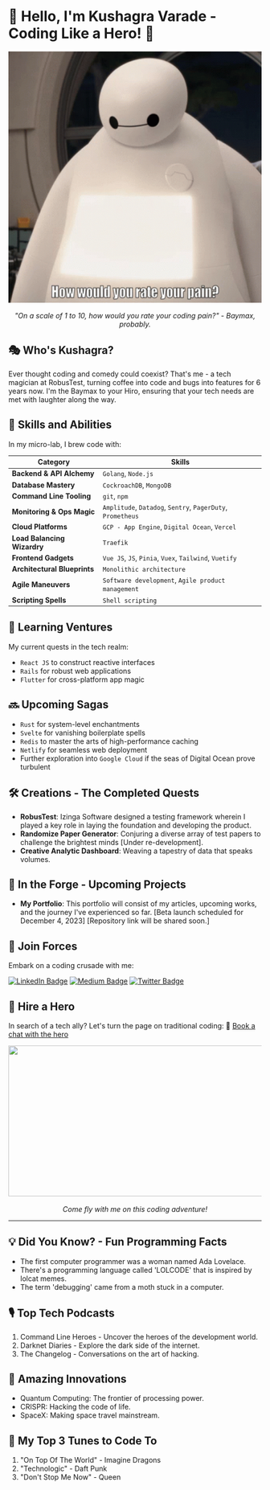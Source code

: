 # 🤖 Hello, I'm Kushagra Varade - Coding Like a Hero! 🦾

<p align="center">
  <img width="600" height="500" src="https://github.com/varadekd/Varadekd/blob/main/baymax_feedback.gif">
</p>
<p align="center">
  <i>"On a scale of 1 to 10, how would you rate your coding pain?" - Baymax, probably.</i>
</p>

## 🎭 Who's Kushagra?
Ever thought coding and comedy could coexist? That's me - a tech magician at RobusTest, turning coffee into code and bugs into features for 6 years now. I'm the Baymax to your Hiro, ensuring that your tech needs are met with laughter along the way.

## 🚀 Skills and Abilities
In my micro-lab, I brew code with:

| Category                      | Skills                                                  |
|-------------------------------|---------------------------------------------------------|
| **Backend & API Alchemy**     | `Golang`, `Node.js`                                     |
| **Database Mastery**          | `CockroachDB`, `MongoDB`                                |
| **Command Line Tooling**      | `git`, `npm`                                            |
| **Monitoring & Ops Magic**    | `Amplitude`, `Datadog`, `Sentry`, `PagerDuty`, `Prometheus` |
| **Cloud Platforms**           | `GCP - App Engine`, `Digital Ocean`, `Vercel`           |
| **Load Balancing Wizardry**   | `Traefik`                                               |
| **Frontend Gadgets**          | `Vue JS`, `JS`, `Pinia`, `Vuex`, `Tailwind`, `Vuetify`  |
| **Architectural Blueprints**  | `Monolithic architecture`                               |
| **Agile Maneuvers**           | `Software development`, `Agile product management`      |
| **Scripting Spells**          | `Shell scripting`                                       |


## 📘 Learning Ventures
My current quests in the tech realm:
- `React JS` to construct reactive interfaces
- `Rails` for robust web applications
- `Flutter` for cross-platform app magic

## 🔜 Upcoming Sagas
- `Rust` for system-level enchantments
- `Svelte` for vanishing boilerplate spells
- `Redis` to master the arts of high-performance caching
- `Netlify` for seamless web deployment
- Further exploration into `Google Cloud` if the seas of Digital Ocean prove turbulent

## 🛠 Creations - The Completed Quests
- **RobusTest**: Izinga Software designed a testing framework wherein I played a key role in laying the foundation and developing the product.
- **Randomize Paper Generator**: Conjuring a diverse array of test papers to challenge the brightest minds [Under re-development].
- **Creative Analytic Dashboard**: Weaving a tapestry of data that speaks volumes.

## 🌱 In the Forge - Upcoming Projects
- **My Portfolio**: This portfolio will consist of my articles, upcoming works, and the journey I've experienced so far. [Beta launch scheduled for December 4, 2023] [Repository link will be shared soon.]

## 🤝 Join Forces

Embark on a coding crusade with me:

[![LinkedIn Badge](https://img.shields.io/badge/LinkedIn-0077B5?style=flat-square&logo=linkedin&logoColor=white)](YOUR_LINKEDIN_URL)
[![Medium Badge](https://img.shields.io/badge/Medium-12100E?style=flat-square&logo=medium&logoColor=white)](YOUR_MEDIUM_URL)
[![Twitter Badge](https://img.shields.io/badge/Twitter-1DA1F2?style=flat-square&logo=twitter&logoColor=white)](YOUR_TWITTER_URL)
<!-- [![Substack Badge](https://img.shields.io/badge/Substack-FF6719?style=flat-square&logo=substack&logoColor=white)](YOUR_SUBSTACK_URL) -->

## 💼 Hire a Hero
In search of a tech ally? Let's turn the page on traditional coding:
📅 [Book a chat with the hero](https://calendly.com/kushagravarade/codequest)

<!-- Baymax and Hiro high-five GIF -->
<p align="center">
  <img width="800" height="300" src="https://media.giphy.com/media/v1.Y2lkPTc5MGI3NjExMmlrMWp4c2c5YnRzNHplajFubDU3Y3NyNHh4bzltYWJjZTdobGZ5OCZlcD12MV9pbnRlcm5hbF9naWZfYnlfaWQmY3Q9Zw/ennYhyMoLVgHK/giphy.gif">
</p>
<p align="center">
  <i>Come fly with me on this coding adventure!</i>
</p>


---

## 💡 Did You Know? - Fun Programming Facts
- The first computer programmer was a woman named Ada Lovelace.
- There's a programming language called 'LOLCODE' that is inspired by lolcat memes.
- The term 'debugging' came from a moth stuck in a computer.

<!-- 🔗 Dive deeper into these fascinating tales: [Read More](URL_TO_ARTICLES_ON_PROGRAMMING_FACTS) -->

## 🎙️ Top Tech Podcasts
1. Command Line Heroes - Uncover the heroes of the development world.
2. Darknet Diaries - Explore the dark side of the internet.
3. The Changelog - Conversations on the art of hacking.

## 🚀 Amazing Innovations
- Quantum Computing: The frontier of processing power.
- CRISPR: Hacking the code of life.
- SpaceX: Making space travel mainstream.

## 🎵 My Top 3 Tunes to Code To
1. "On Top Of The World" - Imagine Dragons
2. "Technologic" - Daft Punk
3. "Don't Stop Me Now" - Queen

<!-- 🎶 Jam with me: [My Coding Playlist](URL_TO_YOUR_PLAYLIST) -->

